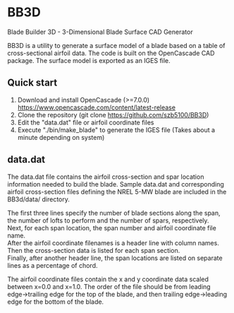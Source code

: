 BB3D
====
Blade Builder 3D - 3-Dimensional Blade Surface CAD Generator

BB3D is a utility to generate a surface model of a blade based on a table of cross-sectional airfoil data. The code is built on the OpenCascade CAD package. The surface model is exported as an IGES file.

Quick start
-----------
1. Download and install OpenCascade (>=7.0.0) https://www.opencascade.com/content/latest-release
2. Clone the repository (git clone https://github.com/szb5100/BB3D)
3. Edit the "data.dat" file or airfoil coordinate files
4. Execute "./bin/make_blade" to generate the IGES file (Takes about a minute depending on system)

data.dat
--------
The data.dat file contains the airfoil cross-section and spar location information needed to build the blade. Sample data.dat and corresponding airfoil cross-section files defining the NREL 5-MW blade are included in the BB3d/data/ directory.

The first three lines specify the number of blade sections along the span, the number of lofts to perform and the number of spars, respectively.  
Next, for each span location, the span number and airfoil coordinate file name.  
After the airfoil coordinate filenames is a header line with column names.  
Then the cross-section data is listed for each span section.  
Finally, after another header line, the span locations are listed on separate lines as a percentage of chord.

The airfoil coordinate files contain the x and y coordinate data scaled between x=0.0 and x=1.0. The order of the file should be from leading edge->trailing edge for the top of the blade, and then trailing edge->leading edge for the bottom of the blade.
